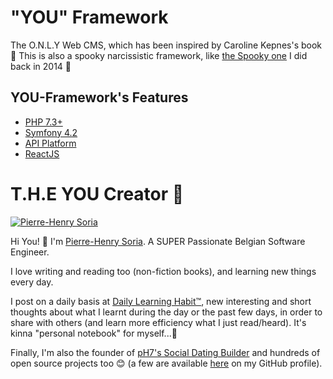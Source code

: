 # "YOU" Framework
The O.N.L.Y Web CMS, which has been inspired by Caroline Kepnes's book 🔮 This is also a spooky narcissistic framework, like [the Spooky one](https://github.com/pH-7/Spooky) I did back in 2014 👻


## YOU-Framework's Features

* [PHP 7.3+](http://php.net/releases/7_3_0.php)
* [Symfony 4.2](https://symfony.com)
* [API Platform](https://api-platform.com)
* [ReactJS](https://reactjs.org)


# T.H.E YOU Creator 🍳

[![Pierre-Henry Soria](https://avatars0.githubusercontent.com/u/1325411?s=200)](https://pierrehenry.be "My personal website :-)")

Hi You! 👋
I'm [Pierre-Henry Soria](http://ph7.me/about-me/). A SUPER Passionate Belgian Software Engineer.

I love writing and reading too (non-fiction books), and learning new things every day.

I post on a daily basis at [Daily Learning Habit™](https://dailylearninghabit.com), new interesting and short thoughts about what I learnt during the day or the past few days, in order to share with others (and learn more efficiency what I just read/heard).
It's kinna "personal notebook" for myself...🚣

Finally, I'm also the founder of [pH7's Social Dating Builder](https://github.com/pH7Software/pH7-Social-Dating-CMS) and hundreds of open source projects too 😊 (a  few are available [here](https://github.com/pH-7?tab=repositories) on my GitHub profile).
